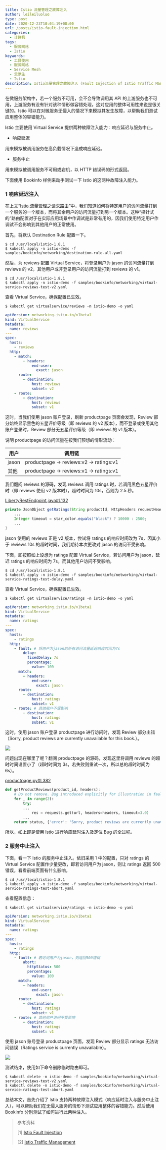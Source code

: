 ```yaml
---
title: Istio 流量管理之故障注入
author: leileiluoluo
type: post
date: 2020-12-23T10:04:19+08:00
url: /posts/istio-fault-injection.html
categories:
  - 计算机
tags:
  - 服务网格
  - Istio
keywords:
  - 工具使用
  - 服务网格
  - Service Mesh
  - 云原生
  - Istio
description: Istio流量管理之故障注入 (Fault Injection of Istio Traffic Management)
---
```


在微服务架构中，若一个服务不可用，会不会导致调用其 API 的上游服务也不可用，上游服务有没有针对该种情形做容错处理，这对应用的整体可用性来说是很关键的。Istio 可以在对微服务无侵入的情况下来模拟其发生故障，以帮助我们测试应用整体的容错能力。

Istio 主要使用 Virtual Service 提供两种故障注入能力：响应延迟与服务中止。

- 响应延迟

用来模拟被调用服务在高负载情况下造成响应延迟。

- 服务中止

用来模拟被调用服务不可用或宕机，以 HTTP 错误码的形式返回。

下面使用 Bookinfo 样例来动手测试一下 Istio 的这两种故障注入能力。

### 1 响应延迟注入

在上文“[Istio 流量管理之请求路由](https://leileiluoluo.github.io/posts/istio-request-routing.html)”中，我们知道如何将特定用户的访问流量打到一个服务的一个版本，而将其余用户的访问流量打到另一个版本。这种“探针式的”路由配置对于在实际应用场景中作调试是非常有用的，因我们使用特定用户作调试不会影响到其他用户的正常使用。

首先，将默认 Destination Rule 配置一下。

```shell
$ cd /usr/local/istio-1.8.1
$ kubectl apply -n istio-demo -f samples/bookinfo/networking/destination-rule-all.yaml
```

然后，为 reviews 配置 Virtual Service，将登录用户为 jason 的访问流量打到 reviews 的 v2，其他用户或非登录用户的访问流量打到 reviews 的 v1。

```shell
$ cd /usr/local/istio-1.8.1
$ kubectl apply -n istio-demo -f samples/bookinfo/networking/virtual-service-reviews-test-v2.yaml
```

查看 Virtual Service，确保配置已生效。

```shell
$ kubectl get virtualservice/reviews -n istio-demo -o yaml
```

```yaml
apiVersion: networking.istio.io/v1beta1
kind: VirtualService
metadata:
  name: reviews
---
spec:
  hosts:
    - reviews
  http:
    - match:
        - headers:
            end-user:
              exact: jason
      route:
        - destination:
            host: reviews
            subset: v2
    - route:
        - destination:
            host: reviews
            subset: v1
```

这时，当我们使用 jason 账户登录，刷新 productpage 页面会发现，Review 部分始终显示黑色的五星评价等级（即 reviews 的 v2 版本），而不登录或使用其他账户登录时，Review 部分无五星评价等级（即 reviews 的 v1 版本）。

说明 productpage 的访问流量在按我们预想的情形流动：

| 用户  | 调用链                                  |
| ----- | --------------------------------------- |
| jason | productpage -> reviews:v2 -> ratings:v1 |
| 其他  | productpage -> reviews:v1 -> ratings:v1 |

我们翻阅 reviews 的源码，发现 reviews 调用 ratings 时，若调用黑色五星评价时（即 reviews 使用 v2 版本时），超时时间为 10s，否则为 2.5 秒。

[LibertyRestEndpoint.java#L132](https://github.com/istio/istio/blob/master/samples/bookinfo/src/reviews/reviews-application/src/main/java/application/rest/LibertyRestEndpoint.java#L132)

```java
private JsonObject getRatings(String productId, HttpHeaders requestHeaders) {
    ...
    Integer timeout = star_color.equals("black") ? 10000 : 2500;
    ...
}
```

jason 使用的 reviews 正是 v2 版本，尝试将 ratings 的响应时间改为 7s，因其小于 reviews 10s 的超时时间，我们期待本次更改对 jason 的访问不受影响。

下面，即按照如上设想为 ratings 配置 Virtual Service，若访问用户为 jason，延迟 ratings 的响应时间为 7s，而其他用户访问不受影响。

```shell
$ cd /usr/local/istio-1.8.1
$ kubectl apply -n istio-demo -f samples/bookinfo/networking/virtual-service-ratings-test-delay.yaml
```

查看 Virtual Service，确保配置已生效。

```shell
$ kubectl get virtualservice/ratings -n istio-demo -o yaml
```

```yaml
apiVersion: networking.istio.io/v1beta1
kind: VirtualService
metadata:
  name: ratings
---
spec:
  hosts:
    - ratings
  http:
    - fault: # 将用户为jason的所有访问流量延迟响应时间为7s
        delay:
          fixedDelay: 7s
          percentage:
            value: 100
      match:
        - headers:
            end-user:
              exact: jason
      route:
        - destination:
            host: ratings
            subset: v1
    - route: # 其他用户不受影响
        - destination:
            host: ratings
            subset: v1
```

这时，使用 jason 账户登录 productpage 进行访问时，发现 Review 部分出错（Sorry, product reviews are currently unavailable for this book.）。

![](https://leileiluoluo.github.io/static/images/uploads/2020/12/bookinfo-productpage-reviews-unavailable.png#center)

问题出现在哪里了呢？翻阅 productpage 的源码，发现这里将调用 reviews 的超时时间设置小了（超时时间为 3s，若失败则重试一次，所以总的超时时间为 6s）。

[productpage.py#L382](https://github.com/istio/istio/blob/master/samples/bookinfo/src/productpage/productpage.py#L382)

```python
def getProductReviews(product_id, headers):
    # Do not remove. Bug introduced explicitly for illustration in fault injection task
    for _ in range(2):
        try:
        ...
            res = requests.get(url, headers=headers, timeout=3.0)
        ...
    return status, {'error': 'Sorry, product reviews are currently unavailable for this book.'}
```

所以，如上即是使用 Istio 进行响应延时注入及定位 Bug 的全过程。

### 2 服务中止注入

下面，看一下 Istio 的服务中止注入。依旧采用 1 中的配置，只对 ratings 的 Virtual Service 配置作少量更改，即若访问用户为 jason，则让 ratings 返回 500 错误，看看前端页面有什么影响。

```shell
$ cd /usr/local/istio-1.8.1
$ kubectl apply -n istio-demo -f samples/bookinfo/networking/virtual-service-ratings-test-abort.yaml
```

查看配置信息：

```shell
$ kubectl get virtualservice/ratings -n istio-demo -o yaml
```

```yaml
apiVersion: networking.istio.io/v1beta1
kind: VirtualService
metadata:
  name: ratings
---
spec:
  hosts:
    - ratings
  http:
    - fault: # 若访问用户为jason，则返回500错误
        abort:
          httpStatus: 500
          percentage:
            value: 100
      match:
        - headers:
            end-user:
              exact: jason
      route:
        - destination:
            host: ratings
            subset: v1
    - route: # 其他用户访问不受影响
        - destination:
            host: ratings
            subset: v1
```

使用 jason 账号登录 productpage 页面，发现 Review 部分显示 ratings 无法访问错误（Ratings service is currently unavailable）。

![](https://leileiluoluo.github.io/static/images/uploads/2020/12/bookinfo-productpage-ratings-unavailable.png#center)

测试结束，使用如下命令删除临时路由即可。

```shell
$ kubectl delete -n istio-demo -f samples/bookinfo/networking/virtual-service-reviews-test-v2.yaml
$ kubectl delete -n istio-demo -f samples/bookinfo/networking/virtual-service-ratings-test-abort.yaml
```

总结本文，首先介绍了 Istio 支持两种故障注入模式（响应延时注入与服务中止注入），可以帮助我们在无侵入服务的情形下测试应用整体的容错能力。然后使用 Bookinfo 分别测试了如何进行此两种注入。

> 参考资料
>
> [1] [Istio Fault Injection](https://istio.io/latest/docs/tasks/traffic-management/fault-injection/)
>
> [2] [Istio Traffic Management](https://istio.io/latest/docs/concepts/traffic-management/)
